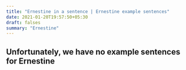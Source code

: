 ```yaml
---
title: "Ernestine in a sentence | Ernestine example sentences"
date: 2021-01-20T19:57:50+05:30
draft: falses
summary: "Ernestine"
---
```

## Unfortunately, we have no example sentences for Ernestine                 
